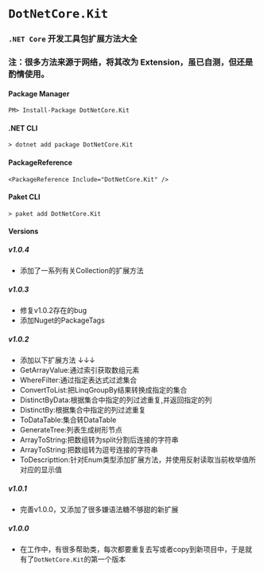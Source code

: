 # ```DotNetCore.Kit```

### ```.NET Core``` 开发工具包扩展方法大全

### 注：很多方法来源于网络，将其改为 Extension，虽已自测，但还是酌情使用。

#### Package Manager
```PM> Install-Package DotNetCore.Kit```

#### .NET CLI
```> dotnet add package DotNetCore.Kit```

#### PackageReference
```<PackageReference Include="DotNetCore.Kit" />```

#### Paket CLI
```> paket add DotNetCore.Kit```

#### Versions
##### v1.0.4
- 添加了一系列有关Collection的扩展方法

##### v1.0.3
- 修复v1.0.2存在的bug
- 添加Nuget的PackageTags

##### v1.0.2
- 添加以下扩展方法 ↓↓↓
- GetArrayValue:通过索引获取数组元素
- WhereFilter:通过指定表达式过滤集合
- ConvertToList:把LinqGroupBy结果转换成指定的集合
- DistinctByData:根据集合中指定的列过滤重复,并返回指定的列
- DistinctBy:根据集合中指定的列过滤重复
- ToDataTable:集合转DataTable
- GenerateTree:列表生成树形节点
- ArrayToString:把数组转为split分割后连接的字符串
- ArrayToString:把数组转为逗号连接的字符串
- ToDescripttion:针对Enum类型添加扩展方法，并使用反射读取当前枚举值所对应的显示值

##### v1.0.1
- 完善v1.0.0，又添加了很多嫌语法糖不够甜的新扩展

##### v1.0.0
- 在工作中，有很多帮助类，每次都要重复去写或者copy到新项目中，于是就有了```DotNetCore.Kit```的第一个版本